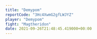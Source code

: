 ```yaml
---
title: "Demypom"
reportCode: "3Hc4XwmG2gfLWJYZ"
player: "Demypom"
fight: "Magtheridon"
date: 2021-09-26T21:48:45.419000+00:00
---
```

